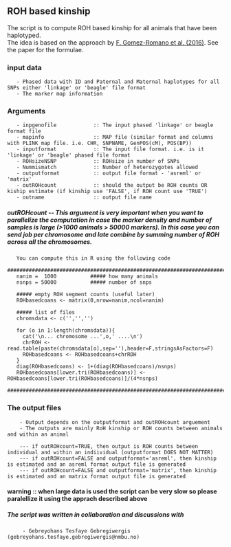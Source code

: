 ## ROH based kinship

The script is to compute ROH based kinship for all animals that have been haplotyped.  
The idea is based on the approach by [F. Gomez-Romano et al. (2016)](http://onlinelibrary.wiley.com/doi/10.1111/jbg.12213/epdf).  See the paper for the formulae.

### input data
       - Phased data with ID and Paternal and Maternal haplotypes for all SNPs either 'linkage' or 'beagle' file format
       - The marker map information

### Arguments
       - inpgenofile            :: The input phased 'linkage' or beagle format file 
       - mapinfo                :: MAP file (similar format and columns with PLINK map file. i.e. CHR, SNPNAME, GenPOS(cM), POS(BP)) 
       - inputformat            :: The input file format. i.e. is it 'linkage' or 'beagle' phased file format
       - ROHsizeNSNP            :: ROHsize in number of SNPs
       - Nummismatch            :: Number of heterozygotes allowed 
       - outputformat           :: output file format - 'asreml' or 'matrix' 
       - outROHcount            :: should the output be ROH counts OR kiship estimate (if kinship use 'FALSE', if ROH count use 'TRUE')
       - outname                :: output file name
       
##### outROHcount -- This argument is very important when you want to parallelize the computation in case the marker density and number of samples is large (>1000 animals > 50000 markers). In this case you can send job per chromosome and late combine by summing number of ROH across all the chromosomes. 
       You can compute this in R using the following code
       ################################################################################################################
       nanim =  1000           ##### how many animals
       nsnps = 50000           ##### number of snps
       
       ##### empty ROH segment counts (useful later)
       ROHbasedcoans <- matrix(0,nrow=nanim,ncol=nanim)

       ##### list of files
       chromsdata <- c('','','')

       for (o in 1:length(chromsdata)){
         cat('\n... chromosome ...',o,' ....\n')
         chrROH <-  read.table(paste(chromsdata[o],sep=''),header=F,stringsAsFactors=F)
         ROHbasedcoans <- ROHbasedcoans+chrROH
       }
       diag(ROHbasedcoans) <- 1+(diag(ROHbasedcoans)/nsnps)
       ROHbasedcoans[lower.tri(ROHbasedcoans)] <- ROHbasedcoans[lower.tri(ROHbasedcoans)]/(4*nsnps)
       ##################################################################################################################
       
       
### The output files
        - Output depends on the outputformat and outROHcount arguement 
        - The outputs are mainly RoH kinship or ROH counts between animals and within an animal 
        
        --- if outROHcount=TRUE, then output is ROH counts between individual and within an indiividual (outputformat DOES NOT MATTER)
        --- if outROHcount=FALSE and outputformat='asreml', then kinship is estimated and an asreml format output file is generated 
        --- if outROHcount=FALSE and outputformat='matrix', then kinship is estimated and an matrix format output file is generated 
        

#### warning :: when large data is used the script can be very slow so please paralellize it using the apprach described above




##### The script was written in collaboration and discussions with 
         - Gebreyohans Tesfaye Gebregiwergis (gebreyohans.tesfaye.gebregiwergis@nmbu.no)
